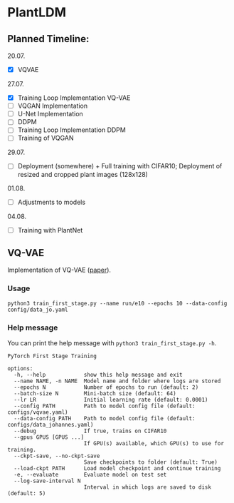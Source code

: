 # PlantLDM

## Planned Timeline:
20.07.
- [X] VQVAE

27.07.
- [X] Training Loop Implementation VQ-VAE
- [ ] VQGAN Implementation
- [ ] U-Net Implementation
- [ ] DDPM
- [ ] Training Loop Implementation DDPM
- [ ] Training of VQGAN

29.07.
- [ ] Deployment (somewhere) + Full training with CIFAR10; Deployment of resized and cropped plant images (128x128)

01.08.
- [ ] Adjustments to models 

04.08.
- [ ] Training with PlantNet


## VQ-VAE

Implementation of VQ-VAE ([paper](https://arxiv.org/abs/1711.00937v2)).

### Usage
```
python3 train_first_stage.py --name run/e10 --epochs 10 --data-config config/data_jo.yaml
```

### Help message

You can print the help message with `python3 train_first_stage.py -h`.

```
PyTorch First Stage Training

options:
  -h, --help            show this help message and exit
  --name NAME, -n NAME  Model name and folder where logs are stored
  --epochs N            Number of epochs to run (default: 2)
  --batch-size N        Mini-batch size (default: 64)
  --lr LR               Initial learning rate (default: 0.0001)
  --config PATH         Path to model config file (default: configs/vqvae.yaml)
  --data-config PATH    Path to model config file (default: configs/data_johannes.yaml)
  --debug               If true, trains on CIFAR10
  --gpus GPUS [GPUS ...]
                        If GPU(s) available, which GPU(s) to use for training.
  --ckpt-save, --no-ckpt-save
                        Save checkpoints to folder (default: True)
  --load-ckpt PATH      Load model checkpoint and continue training
  -e, --evaluate        Evaluate model on test set
  --log-save-interval N
                        Interval in which logs are saved to disk (default: 5)
```
